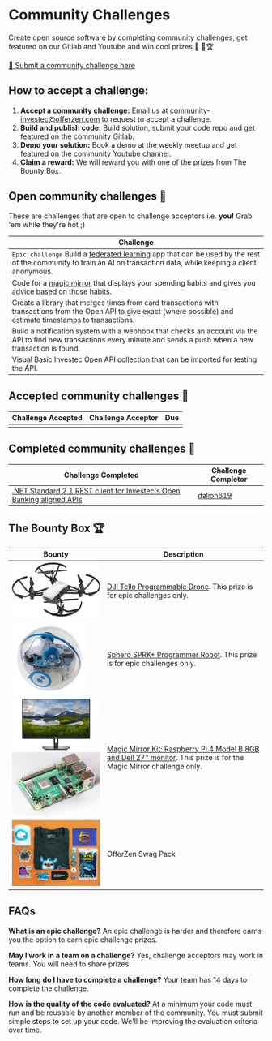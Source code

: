 # Community Challenges

Create open source software by completing community challenges, get featured on our Gitlab and Youtube and win cool prizes 👾 💪🏆 

[📨 Submit a community challenge here](https://gitlab.com/offerzen-beta-community/investec-programmable-banking/command-center/-/issues/new)


## How to accept a challenge:

1. **Accept a community challenge:** Email us at [community-investec@offerzen.com](community-investec@offerzen.com) to request to accept a challenge.
2. **Build and publish code:** Build solution, submit your code repo and get featured on the community Gitlab.
3. **Demo your solution:** Book a demo at the weekly meetup and get featured on the community Youtube channel.
4. **Claim a reward:** We will reward you with one of the prizes from The Bounty Box.



## Open community challenges 👾

These are challenges that are open to challenge acceptors i.e. **you!** Grab 'em while they're hot ;)

| Challenge |
|-|
|`Epic challenge` Build a [federated learning](https://federated.withgoogle.com/) app that can be used by the rest of the community to train an AI on transaction data, while keeping a client anonymous.|
|Code for a [magic mirror](https://youtu.be/BR_yko0gr-Y) that displays your spending habits and gives you advice based on those habits.|
|Create a library that merges times from card transactions with transactions from the Open API to give exact (where possible) and estimate timestamps to transactions.|
|Build a notification system with a webhook that checks an account via the API to find new transactions every minute and sends a push when a new transaction is found.|
|Visual Basic Investec Open API collection that can be imported for testing the API.|

## Accepted community challenges 💪

| Challenge Accepted | Challenge Acceptor | Due |
|-|-|-|
|||


## Completed community challenges 💪

| Challenge Completed | Challenge Completor |
|-|-|
|[.NET Standard 2.1 REST client for Investec's Open Banking aligned APIs](https://github.com/dalion619/investec-openbanking-dotnet)|[dalion619](https://github.com/dalion619/)|

## The Bounty Box 🏆

| Bounty | Description |
| ------ | ------ |
|![](/images/bounties/djitello.jpg)|[DJI Tello Programmable Drone](https://www.youtube.com/watch?v=_v_RknPrebI). This prize is for epic challenges only.|
|![](/images/bounties/sphero.jpg)|[Sphero SPRK+ Programmer Robot](https://www.youtube.com/watch?v=Yg8LmEkI_0c). This prize is for epic challenges only.|
|![](/images/bounties/dell27.jpeg)![](/images/bounties/pi4.jpg)|[Magic Mirror Kit: Raspberry Pi 4 Model B 8GB and Dell 27" monitor](https://www.youtube.com/watch?v=npzRf5wuIB0). This prize is for the Magic Mirror challenge only.|
|![](/images/bounties/offerzenswapgpack.png)|OfferZen Swag Pack|

## FAQs
**What is an epic challenge?**
An epic challenge is harder and therefore earns you the option to earn epic challenge prizes.

**May I work in a team on a challenge?**
Yes, challenge acceptors may work in teams. You will need to share prizes.

**How long do I have to complete a challenge?**
Your team has 14 days to complete the challenge.

**How is the quality of the code evaluated?**
At a minimum your code must run and be reusable by another member of the community. You must submit simple steps to set up your code. We'll be improving the evaluation criteria over time.
